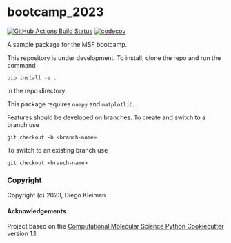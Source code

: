 bootcamp_2023
==============================
[//]: # (Badges)
[![GitHub Actions Build Status](https://github.com/REPLACE_WITH_OWNER_ACCOUNT/bootcamp_2023/workflows/CI/badge.svg)](https://github.com/REPLACE_WITH_OWNER_ACCOUNT/bootcamp_2023/actions?query=workflow%3ACI)
[![codecov](https://codecov.io/gh/REPLACE_WITH_OWNER_ACCOUNT/bootcamp_2023/branch/main/graph/badge.svg)](https://codecov.io/gh/REPLACE_WITH_OWNER_ACCOUNT/bootcamp_2023/branch/main)


A sample package for the MSF bootcamp.

This repository is under development. To install, clone the repo and run the command

```
pip install -e .
```

in the repo directory.

This package requires `numpy` and `matplotlib`.

Features should be developed on branches. To create and switch to a branch use

```
git checkout -b <branch-name>
```

To switch to an existing branch use

```
git checkout <branch-name>
```

### Copyright

Copyright (c) 2023, Diego Kleiman


#### Acknowledgements
 
Project based on the 
[Computational Molecular Science Python Cookiecutter](https://github.com/molssi/cookiecutter-cms) version 1.1.
